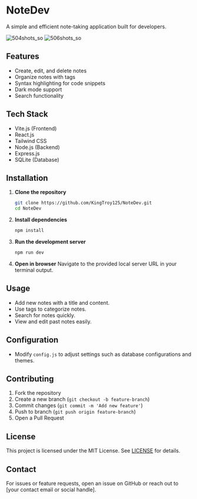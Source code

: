 # NoteDev

A simple and efficient note-taking application built for developers.

![504shots_so](https://github.com/user-attachments/assets/5d90cdba-3973-4777-9426-6af16174fa1a)
![506shots_so](https://github.com/user-attachments/assets/c6062257-2340-4906-8f61-de2e6b422afb)

## Features

- Create, edit, and delete notes
- Organize notes with tags
- Syntax highlighting for code snippets
- Dark mode support
- Search functionality

## Tech Stack

- Vite.js (Frontend)
- React.js
- Tailwind CSS
- Node.js (Backend)
- Express.js
- SQLite (Database)

## Installation

1. **Clone the repository**
   ```sh
   git clone https://github.com/KingTroy125/NoteDev.git
   cd NoteDev
   ```

2. **Install dependencies**
   ```sh
   npm install
   ```

3. **Run the development server**
   ```sh
   npm run dev
   ```

4. **Open in browser**
   Navigate to the provided local server URL in your terminal output.

## Usage

- Add new notes with a title and content.
- Use tags to categorize notes.
- Search for notes quickly.
- View and edit past notes easily.

## Configuration

- Modify `config.js` to adjust settings such as database configurations and themes.

## Contributing

1. Fork the repository
2. Create a new branch (`git checkout -b feature-branch`)
3. Commit changes (`git commit -m 'Add new feature'`)
4. Push to branch (`git push origin feature-branch`)
5. Open a Pull Request

## License

This project is licensed under the MIT License. See [LICENSE](LICENSE) for details.

## Contact

For issues or feature requests, open an issue on GitHub or reach out to [your contact email or social handle].


